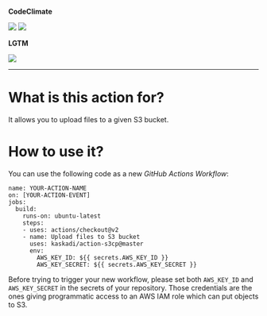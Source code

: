 <!-- **GitHub Actions workflows status**

![](https://img.shields.io/github/workflow/status/kaskadi/action-s3cp/testing?label=test)
![](https://img.shields.io/github/workflow/status/kaskadi/action-s3cp/publish?label=publish) -->
**CodeClimate**

![](https://img.shields.io/codeclimate/maintainability/kaskadi/action-s3cp)
![](https://img.shields.io/codeclimate/tech-debt/kaskadi/action-s3cp)
<!-- ![](https://img.shields.io/codeclimate/coverage/kaskadi/action-s3cp) -->

**LGTM**

[![](https://img.shields.io/lgtm/grade/javascript/github/kaskadi/action-s3cp)](https://lgtm.com/projects/g/kaskadi/action-s3cp/?mode=list)

****

# What is this action for?

It allows you to upload files to a given S3 bucket.

# How to use it?

You can use the following code as a new _GitHub Actions Workflow_:

```
name: YOUR-ACTION-NAME
on: [YOUR-ACTION-EVENT]
jobs:
  build:
    runs-on: ubuntu-latest
    steps:
    - uses: actions/checkout@v2
    - name: Upload files to S3 bucket
      uses: kaskadi/action-s3cp@master
      env:
        AWS_KEY_ID: ${{ secrets.AWS_KEY_ID }}
        AWS_KEY_SECRET: ${{ secrets.AWS_KEY_SECRET }}
```

Before trying to trigger your new workflow, please set both `AWS_KEY_ID` and `AWS_KEY_SECRET` in the secrets of your repository.
Those credentials are the ones giving programmatic access to an AWS IAM role which can put objects to S3.
